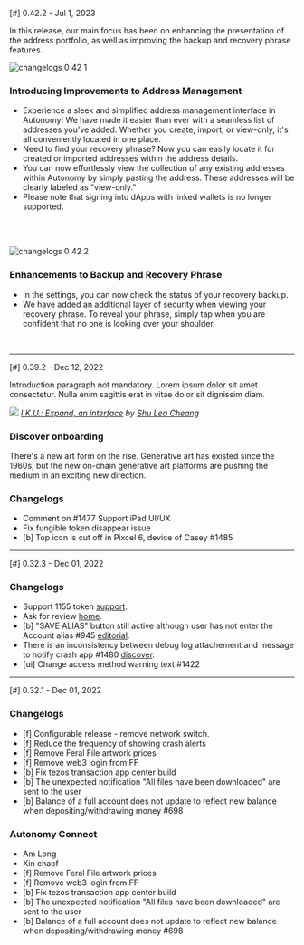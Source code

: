 [#] 0.42.2 - Jul 1, 2023

In this release, our main focus has been on enhancing the presentation of the address portfolio, as well as improving the backup and recovery phrase features.

![changelogs 0 42 1](https://github.com/bitmark-inc/autonomy-apps/assets/61187455/11fe64a5-70be-4815-b0fb-d9b9ae98c9a9)

### Introducing Improvements to Address Management

- Experience a sleek and simplified address management interface in Autonomy! We have made it easier than ever with a seamless list of addresses you've added. Whether you create, import, or view-only, it's all conveniently located in one place.
- Need to find your recovery phrase? Now you can easily locate it for created or imported addresses within the address details.
- You can now effortlessly view the collection of any existing addresses within Autonomy by simply pasting the address. These addresses will be clearly labeled as "view-only."
- Please note that signing into dApps with linked wallets is no longer supported.
<br>
<br>
  

![changelogs 0 42 2](https://github.com/bitmark-inc/autonomy-apps/assets/61187455/325b469b-8139-44bd-8235-d650719d7013)

### Enhancements to Backup and Recovery Phrase
- In the settings, you can now check the status of your recovery backup.
- We have added an additional layer of security when viewing your recovery phrase. To reveal your phrase, simply tap when you are confident that no one is looking over your shoulder.
<br>


---


[#] 0.39.2 - Dec 12, 2022

Introduction paragraph not mandatory. Lorem ipsum dolor sit amet consectetur. Nulla enim sagittis erat in vitae dolor sit dignissim diam.

![](https://i.imgur.com/p77a7TF.jpg)
*[I.K.U.: Expand, an interface](https://feralfile.com/artworks/iku-expand-an-interface-8qr?fromExhibition=wetware-tkl) by [Shu Lea Cheang](http://mauvaiscontact.info)*

### Discover onboarding

There's a new art form on the rise. Generative art has existed since the 1960s, but the new on-chain generative art platforms are pushing the medium in an exciting new direction. 

### Changelogs
- Comment on #1477 Support iPad UI/UX
- Fix fungible token disappear issue 
- [b] Top icon is cut off in Pixcel 6, device of Casey #1485


---


[#] 0.32.3 - Dec 01, 2022

### Changelogs
- Support 1155 token [support](autonomy://support).
- Ask for review [home](autonomy://home).
- [b] "SAVE ALIAS" button still active although user has not enter the Account alias #945 [editorial](autonomy://editorial).
- There is an inconsistency between debug log attachement and message to notify crash app #1480 [discover](autonomy://discover).
- [ui] Change access method warning text #1422

---

[#] 0.32.1 - Dec 01, 2022

### Changelogs
- [f] Configurable release - remove network switch.
- [f] Reduce the frequency of showing crash alerts
- [f] Remove Feral File artwork prices
- [f] Remove web3 login from FF
- [b] Fix tezos transaction app center build
- [b] The unexpected notification "All files have been  downloaded" are sent to the user
- [b] Balance of a full account does not update to reflect new balance when depositing/withdrawing money #698



### Autonomy Connect
- Am Long
- Xin chaof
- [f] Remove Feral File artwork prices
- [f] Remove web3 login from FF
- [b] Fix tezos transaction app center build
- [b] The unexpected notification "All files have been  downloaded" are sent to the user
- [b] Balance of a full account does not update to reflect new balance when depositing/withdrawing money #698
